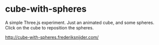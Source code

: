 # cube-with-spheres
A simple Three.js experiment. Just an animated cube, and some spheres. Click on the cube to reposition the spheres.

http://cube-with-spheres.frederiksnijder.com/
